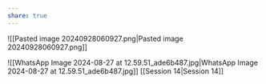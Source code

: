 ```yaml
---
share: true
---
```


![[Pasted image 20240928060927.png|Pasted image 20240928060927.png]]

![[WhatsApp Image 2024-08-27 at 12.59.51_ade6b487.jpg|WhatsApp Image 2024-08-27 at 12.59.51_ade6b487.jpg]]
[[Session 14|Session 14]]
